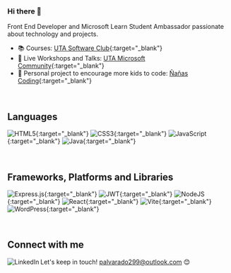 ### Hi there 👋

Front End Developer and Microsoft Learn Student Ambassador passionate about technology and projects.

- 📚 Courses: [UTA Software Club](https://www.youtube.com/@clubdesoftwareuta3201){:target="_blank"}
- 🎥 Live Workshops and Talks: [UTA Microsoft Community](https://www.youtube.com/@utamicrosoftcommunity4354){:target="_blank"}
- 💙 Personal project to encourage more kids to code: [Ñañas Coding](https://www.instagram.com/nanascoding){:target="_blank"}

<br>

## Languages

![HTML5](https://img.shields.io/badge/html5-%23E34F26.svg?style=for-the-badge&logo=html5&logoColor=white){:target="_blank"}
![CSS3](https://img.shields.io/badge/css3-%231572B6.svg?style=for-the-badge&logo=css3&logoColor=white){:target="_blank"}
![JavaScript](https://img.shields.io/badge/javascript-%23323330.svg?style=for-the-badge&logo=javascript&logoColor=%23F7DF1E){:target="_blank"}
![Java](https://img.shields.io/badge/java-%23ED8B00.svg?style=for-the-badge&logo=openjdk&logoColor=white){:target="_blank"}

<br>

## Frameworks, Platforms and Libraries
![Express.js](https://img.shields.io/badge/express.js-%23404d59.svg?style=for-the-badge&logo=express&logoColor=%2361DAFB){:target="_blank"}
![JWT](https://img.shields.io/badge/JWT-black?style=for-the-badge&logo=JSON%20web%20tokens){:target="_blank"}
![NodeJS](https://img.shields.io/badge/node.js%20-%2343853D.svg?&style=for-the-badge&logo=node.js&logoColor=white){:target="_blank"}
![React](https://img.shields.io/badge/react%20-%2320232a.svg?&style=for-the-badge&logo=react&logoColor=%2361DAFB){:target="_blank"}
![Vite](https://img.shields.io/badge/vite-%23646CFF.svg?style=for-the-badge&logo=vite&logoColor=white){:target="_blank"}
![WordPress](https://img.shields.io/badge/WordPress-%23117AC9.svg?style=for-the-badge&logo=WordPress&logoColor=white){:target="_blank"}

<br>

## Connect with me

<a href="https://www.linkedin.com/in/priscila-alvarado-front-end-developer/" target="_blank">
    <img align="left" alt="LinkedIn" src="https://img.shields.io/badge/linkedin-%230077B5.svg?&style=for-the-badge&logo=linkedin&logoColor=white" />
</a>

Let's keep in touch! palvarado299@outlook.com 😊
